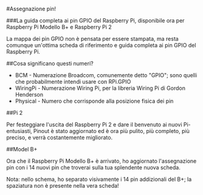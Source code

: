 #Assegnazione pin!

###La guida completa ai pin GPIO del Raspberry Pi, disponibile ora per Raspberry Pi Modello B+ e Raspberry Pi 2

La mappa dei pin GPIO non è pensata per essere stampata, ma resta comunque un'ottima scheda di riferimento e guida completa ai pin GPIO del Raspberry Pi.

##Cosa significano questi numeri?

* BCM - Numerazione Broadcom, comunemente detto "GPIO"; sono quelli che probabilmente intendi usare con RPi.GPIO
* WiringPi - Numerazione Wiring Pi, per la libreria Wiring Pi di Gordon Henderson
* Physical - Numero che corrisponde alla posizione fisica dei pin

##Pi 2

Per festeggiare l'uscita del Raspberry Pi 2 e dare il benvenuto ai nuovi Pi-entusiasti, Pinout è stato aggiornato ed è ora più pulito, più completo, più preciso, e verrà costantemente migliorato.

##Model B+

Ora che il Raspberry Pi Modello B+ è arrivato, ho aggiornato l'assegnazione pin con i 14 nuovi pin che troverai sulla tua splendente nuova scheda.

Nota: nello schema, ho separato visivamente i 14 pin addizionali del B+; la spaziatura non è presente nella vera scheda!
